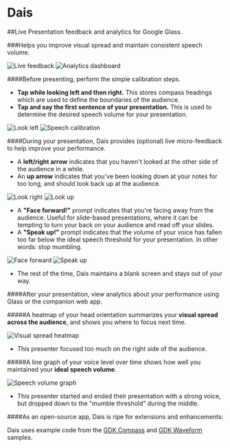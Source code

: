 Dais
====

##Live Presentation feedback and analytics for Google Glass.

###Helps you improve visual spread and maintain consistent speech volume. 

![Live feedback](http://hwray.github.io/Dais/img/glassFeedback.png)
![Analytics dashboard](http://hwray.github.io/Dais/img/webapp.png)

####Before presenting, perform the simple calibration steps.

* **Tap while looking left and then right.** This stores compass headings which are used to define the boundaries of the audience. 
* **Tap and say the first sentence of your presentation.** This is used to determine the desired speech volume for your presentation. 

![Look left](http://i102.photobucket.com/albums/m93/hwray/lookleftsmall_zps38ace988.png)
![Speech calibration](http://i102.photobucket.com/albums/m93/hwray/calibratingspeechsmall_zps6bc25010.png)

####During your presentation, Dais provides (optional) live micro-feedback to help improve your performance.

* A **left/right arrow** indicates that you haven't looked at the other side of the audience in a while. 
* An **up arrow** indicates that you've been looking down at your notes for too long, and should look back up at the audience. 

![Look right](http://i102.photobucket.com/albums/m93/hwray/rightarrowsmall_zps87d0d01e.png)
![Look up](http://i102.photobucket.com/albums/m93/hwray/uparrowsmall_zpsc839ae47.png)

* A **"Face forward!"** prompt indicates that you're facing away from the audience. Useful for slide-based presentations, where it can be tempting to turn your back on your audience and read off your slides. 
* A **"Speak up!"** prompt indicates that the volume of your voice has fallen too far below the ideal speech threshold for your presentation. In other words: stop mumbling. 

![Face forward](http://i102.photobucket.com/albums/m93/hwray/faceforwardsmall_zpsd8721a75.png)
![Speak up](http://i102.photobucket.com/albums/m93/hwray/speakupsmall_zpsd3a91616.png)

* The rest of the time, Dais maintains a blank screen and stays out of your way. 

####After your presentation, view analytics about your performance using Glass or the companion web app.

#####A heatmap of your head orientation summarizes your **visual spread across the audience**, and shows you where to focus next time.

 ![Visual spread heatmap](http://i102.photobucket.com/albums/m93/hwray/heatmap1edit_zps9e1cb938.png)
 
* This presenter focused too much on the right side of the audience. 

#####A line graph of your voice level over time shows how well you maintained your **ideal speech volume**. 

![Speech volume graph](http://i102.photobucket.com/albums/m93/hwray/audio3edit_zpsc2655733.png)

* This presenter started and ended their presentation with a strong voice, but dropped down to the "mumble threshold" during the middle. 

####As an open-source app, Dais is ripe for extensions and enhancements: 

Dais uses example code from the [GDK Compass](https://github.com/googleglass/gdk-compass-sample) and [GDK Waveform](https://github.com/googleglass/gdk-waveform-sample) samples. 
